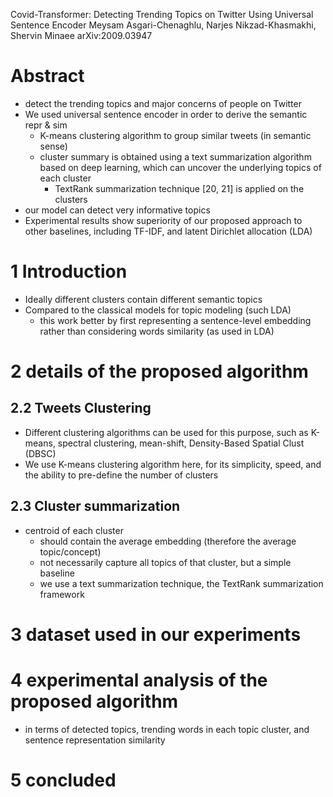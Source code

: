 Covid-Transformer: Detecting Trending Topics on Twitter
  Using Universal Sentence Encoder
Meysam Asgari-Chenaghlu, Narjes Nikzad-Khasmakhi, Shervin Minaee
arXiv:2009.03947

# Abstract

* detect the trending topics and major concerns of people on Twitter
* We used universal sentence encoder in order to derive the semantic repr & sim
  * K-means clustering algorithm to group similar tweets (in semantic sense)
  * cluster summary is obtained using a text summarization algorithm based on
    deep learning, which can uncover the underlying topics of each cluster
    * TextRank summarization technique [20, 21] is applied on the clusters
* our model can detect very informative topics
* Experimental results show superiority of our proposed approach to other
  baselines, including TF-IDF, and latent Dirichlet allocation (LDA)

# 1 Introduction

* Ideally different clusters contain different semantic topics
* Compared to the classical models for topic modeling (such LDA)
  * this work better by first representing a sentence-level embedding
    rather than considering words similarity (as used in LDA)

# 2 details of the proposed algorithm

## 2.2 Tweets Clustering

* Different clustering algorithms can be used for this purpose, such as
  K-means, spectral clustering, mean-shift, Density-Based Spatial Clust (DBSC)
* We use K-means clustering algorithm here, for its simplicity, speed, and the
  ability to pre-define the number of clusters

## 2.3 Cluster summarization

* centroid of each cluster
  * should contain the average embedding (therefore the average topic/concept)
  * not necessarily capture all topics of that cluster, but a simple baseline
  * we use a text summarization technique, the TextRank summarization framework

# 3 dataset used in our experiments

# 4 experimental analysis of the proposed algorithm

* in terms of detected topics, trending words in each topic cluster, and
  sentence representation similarity

# 5 concluded
